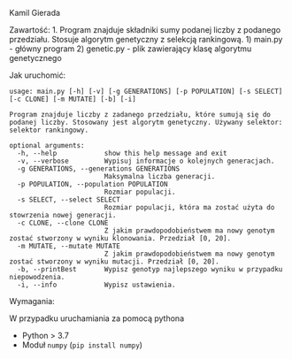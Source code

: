 Kamil Gierada

Zawartość:
    1.  Program znajduje składniki sumy podanej liczby z podanego przedziału. Stosuje algorytm genetyczny z selekcją rankingową.
        1) main.py              - główny program
        2) genetic.py           - plik zawierający klasę algorytmu genetycznego

Jak uruchomić:

```
usage: main.py [-h] [-v] [-g GENERATIONS] [-p POPULATION] [-s SELECT] [-c CLONE] [-m MUTATE] [-b] [-i]

Program znajduje liczby z zadanego przedziału, które sumują się do podanej liczby. Stosowany jest algorytm genetyczny. Używany selektor: selektor rankingowy.

optional arguments:
  -h, --help            show this help message and exit
  -v, --verbose         Wypisuj informacje o kolejnych generacjach.
  -g GENERATIONS, --generations GENERATIONS
                        Maksymalna liczba generacji.
  -p POPULATION, --population POPULATION
                        Rozmiar populacji.
  -s SELECT, --select SELECT
                        Rozmiar populacji, która ma zostać użyta do stowrzenia nowej generacji.
  -c CLONE, --clone CLONE
                        Z jakim prawdopodobieństwem ma nowy genotym zostać stworzony w wyniku klonowania. Przedział [0, 20].
  -m MUTATE, --mutate MUTATE
                        Z jakim prawdopodobieństwem ma nowy genotym zostać stworzony w wyniku mutacji. Przedział [0, 20].
  -b, --printBest       Wypisz genotyp najlepszego wyniku w przypadku niepowodzenia.
  -i, --info            Wypisz ustawienia.
```

Wymagania:

W przypadku uruchamiania za pomocą pythona
- Python > 3.7
- Moduł `numpy` (`pip install numpy`)